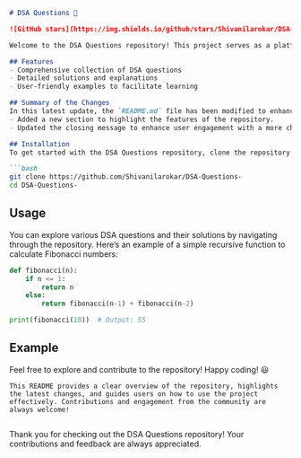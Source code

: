 ```markdown
# DSA Questions 🚀

![GitHub stars](https://img.shields.io/github/stars/Shivanilarokar/DSA-Questions-?style=social) ![Forks](https://img.shields.io/github/forks/Shivanilarokar/DSA-Questions-?style=social)

Welcome to the DSA Questions repository! This project serves as a platform for developers and learners to practice and enhance their skills in Data Structures and Algorithms (DSA). This repository is designed to help you improve your understanding of various data structures and algorithms through a collection of questions and solutions.

## Features
- Comprehensive collection of DSA questions
- Detailed solutions and explanations
- User-friendly examples to facilitate learning

## Summary of the Changes
In this latest update, the `README.md` file has been modified to enhance clarity and usability. Key changes include:
- Added a new section to highlight the features of the repository.
- Updated the closing message to enhance user engagement with a more cheerful emoji.

## Installation
To get started with the DSA Questions repository, clone the repository and navigate into the project directory:

```bash
git clone https://github.com/Shivanilarokar/DSA-Questions-
cd DSA-Questions-
```

## Usage
You can explore various DSA questions and their solutions by navigating through the repository. Here’s an example of a simple recursive function to calculate Fibonacci numbers:

```python
def fibonacci(n):
    if n <= 1:
        return n
    else:
        return fibonacci(n-1) + fibonacci(n-2)

print(fibonacci(10))  # Output: 55
```

## Example
Feel free to explore and contribute to the repository! Happy coding! 😃

```
This README provides a clear overview of the repository, highlights the latest changes, and guides users on how to use the project effectively. Contributions and engagement from the community are always welcome!
```
```
``` 

Thank you for checking out the DSA Questions repository! Your contributions and feedback are always appreciated.
```